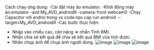 Cách chạy ứng dung:
-Cài đặt máy ảo emulator.
-Khởi động máy ảo:emulator -avd My_AVD_android9 -camera-front webcam0
-Chạy Capacitor với androi trong vs code:npx cap run android --target=My_AVD_android9
-Các bước thực hiện:
+ Nhập vào chiều cao, cân nặng => nhấn Tính BMI.
+ Nhấn chia sẻ kết quả để chia sẽ kết quả BMI vừa tính được.
+ Nhấn chụp ảnh để chụp ảnh người dùng.
  ![image](https://github.com/user-attachments/assets/68fabbf3-ccd3-46bd-9797-1e05bed0e855)
  ![image](https://github.com/user-attachments/assets/20ed7e39-5b43-4001-88cc-ab9deb93ecb2)
  ![image](https://github.com/user-attachments/assets/2ecdfa13-9650-40e2-96dd-4c7eeb73cb7b)

  
